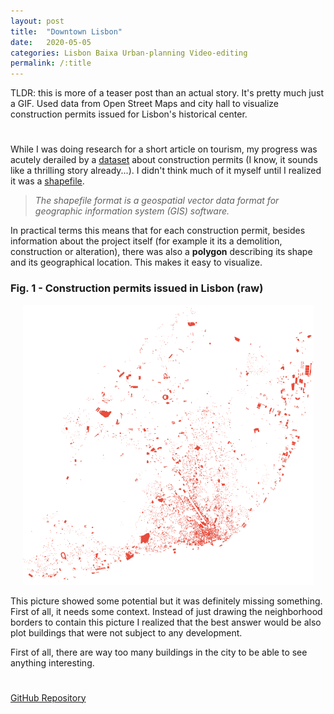 ```yaml
---
layout: post
title:  "Downtown Lisbon"
date:   2020-05-05
categories: Lisbon Baixa Urban-planning Video-editing
permalink: /:title
---
```

TLDR: this is more of a teaser post than an actual story. It's pretty much just a GIF. Used data from Open Street Maps and city hall to visualize construction permits issued for Lisbon's historical center.

<h1 id="posts-label"></h1>

While I was doing research for a short article on tourism, my progress was acutely derailed by a [dataset](http://geodados.cm-lisboa.pt/datasets/alvarás-para-obras-de-edificação-e-demolição) about construction permits (I know, it sounds like a thrilling story already...). I didn't think much of it myself until I realized it was a [shapefile](https://en.wikipedia.org/wiki/Shapefile). 

> *The shapefile format is a geospatial vector data format for geographic information system (GIS) software.*

In practical terms this means that for each construction permit, besides information about the project itself (for example it its a demolition, construction or alteration), there was also a **polygon** describing its shape and its geographical location. This makes it easy to visualize.

### Fig. 1 - Construction permits issued in Lisbon (raw)

<p align="center">
  <img src="/assets/posts/baixa/alvaras.png" />
</p>

This picture showed some potential but it was definitely missing something. First of all, it needs some context. Instead of just drawing the neighborhood borders to contain this picture I realized that the best answer would be also plot buildings that were not subject to any development. 

First of all, there are way too many buildings in the city to be able to see anything interesting. 



<h1 id="posts-label"></h1>

[GitHub Repository](https://github.com/ricardozacarias/padarias)